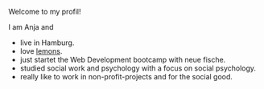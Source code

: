 Welcome to my profil!

I am Anja and
- live in Hamburg.
- love [lemons](https://www.britannica.com/plant/lemon).
- just startet the Web Development bootcamp with neue fische.
- studied social work and psychology with a focus on social psychology. 
- really like to work in non-profit-projects and for the social good.


